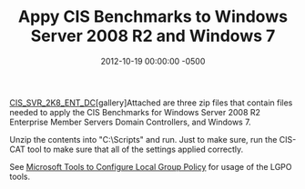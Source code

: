 ﻿---
title:  Appy CIS Benchmarks to Windows Server 2008 R2 and Windows 7
date:   2012-10-19 00:00:00 -0500
categories: IT
---

<a href='http://us444796034472906.dynamiccloudserver.info/wordpress/wp-content/uploads/2012/10/CIS_SVR_2K8_ENT_DC.zip'>CIS_SVR_2K8_ENT_DC</a>[gallery]Attached are three zip files that contain files needed to apply the CIS Benchmarks for Windows Server 2008 R2 Enterprise Member Servers  Domain Controllers, and Windows 7.

Unzip the contents into "C:\Scripts" and run. Just to make sure, run the CIS-CAT tool to make sure that all of the settings applied correctly.

See <u><a href="http://www.joseph-streeter.com/?q=node/135">Microsoft Tools to Configure Local Group Policy</a></u> for usage of the LGPO tools.
